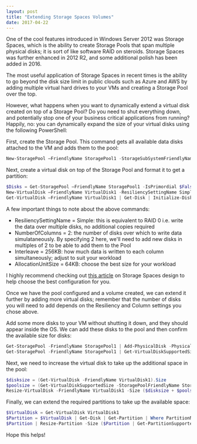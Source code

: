 ```yaml
---
layout: post
title: "Extending Storage Spaces Volumes"
date: 2017-04-22
---
```


One of the cool features introduced in Windows Server 2012 was Storage Spaces, which is the ability to create Storage Pools that span multiple physical disks; it is sort of like software RAID on steroids. Storage Spaces was further enhanced in 2012 R2, and some additional polish has been added in 2016.

The most useful application of Storage Spaces in recent times is the ability to go beyond the disk size limit in public clouds such as Azure and AWS by adding multiple virtual hard drives to your VMs and creating a Storage Pool over the top. 

However, what happens when you want to dynamically extend a virtual disk created on top of a Storage Pool? Do you need to shut everything down, and potentially stop one of your business critical applications from running? Happily, no: you can dynamically expand the size of your virtual disks using the following PowerShell: 

First, create the Storage Pool. This command gets all available data disks attached to the VM and adds them to the pool:

```powershell
New-StoragePool –FriendlyName StoragePool1 -StorageSubSystemFriendlyName 'Windows Storage*' -PhysicalDisks (Get-PhysicalDisk -CanPool $True)
```

Next, create a virtual disk on top of the Storage Pool and format it to get a partition:

```powershell
$Disks = Get-StoragePool –FriendlyName StoragePool1 -IsPrimordial $False | Get-PhysicalDisk
New-VirtualDisk –FriendlyName VirtualDisk1 -ResiliencySettingName Simple –NumberOfColumns 2 –UseMaximumSize –Interleave 256KB -StoragePoolFriendlyName StoragePool1
Get-VirtualDisk –FriendlyName VirtualDisk1 | Get-Disk | Initialize-Disk –Passthru | New-Partition –AssignDriveLetter –UseMaximumSize | Format-Volume –AllocationUnitSize 64KB
```

A few important things to note about the above commands:
* ResiliencySettingName = Simple: this is equivalent to RAID 0 i.e. write the data over multiple disks, no additional copies required
* NumberOfColumns = 2: the number of disks over which to write data simulataneously. By specifying 2 here, we'll need to add new disks in multiples of 2 to be able to add them to the Pool
* Interleave = 256KB: how much data is written to each column simultaneously; adjust to suit your workload
* AllocationUnitSize = 64KB: choose the best size for your workload

I highly recommend checking out [this article](https://technet.microsoft.com/library/mt243829.aspx) on Storage Spaces design to help choose the best configuration for you.

Once we have the pool configured and a volume created, we can extend it further by adding more virtual disks; remember that the number of disks you will need to add depends on the Resiliency and Column settings you chose above. 

Add some more disks to your VM without shutting it down, and they should appear inside the OS. We can add these disks to the pool and then confirm the available size for disks:

```powershell
Get-StoragePool -FriendlyName StoragePool1 | Add-PhysicalDisk -PhysicalDisks (Get-PhysicalDisk -CanPool $true)
Get-StoragePool -FriendlyName StoragePool1 | Get-VirtualDiskSupportedSize -ResiliencySettingName Simple
```

Next, we need to increase the virtual disk to take up the additional space in the pool:

```powershell
$disksize = (Get-VirtualDisk -FriendlyName VirtualDisk1).Size
$poolsize = (Get-VirtualDiskSupportedSize -StoragePoolFriendlyName StoragePool1 -ResiliencySettingName Simple).VirtualDiskSizeMax
Resize-VirtualDisk -FriendlyName VirtualDisk1 -Size ($disksize + $poolsize)
```

Finally, we can extend the required partitions to take up the available space:

```powershell
$VirtualDisk = Get-VirtualDisk VirtualDisk1
$Partition = $VirtualDisk | Get-Disk | Get-Partition | Where PartitionNumber -Eq 2
$Partition | Resize-Partition -Size ($Partition | Get-PartitionSupportedSize).SizeMax 
```

Hope this helps!